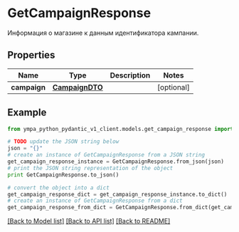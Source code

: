 # GetCampaignResponse

Информация о магазине к данным идентификатора кампании.

## Properties
Name | Type | Description | Notes
------------ | ------------- | ------------- | -------------
**campaign** | [**CampaignDTO**](CampaignDTO.md) |  | [optional] 

## Example

```python
from ympa_python_pydantic_v1_client.models.get_campaign_response import GetCampaignResponse

# TODO update the JSON string below
json = "{}"
# create an instance of GetCampaignResponse from a JSON string
get_campaign_response_instance = GetCampaignResponse.from_json(json)
# print the JSON string representation of the object
print GetCampaignResponse.to_json()

# convert the object into a dict
get_campaign_response_dict = get_campaign_response_instance.to_dict()
# create an instance of GetCampaignResponse from a dict
get_campaign_response_from_dict = GetCampaignResponse.from_dict(get_campaign_response_dict)
```
[[Back to Model list]](../README.md#documentation-for-models) [[Back to API list]](../README.md#documentation-for-api-endpoints) [[Back to README]](../README.md)


